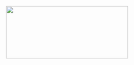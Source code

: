 <p align="center"><a href="https://dashboard.heroku.com/new?template=https://arctixinc: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@github.com/Arctixinc/Tera-Api-repo"> <img src="https://img.shields.io/badge/Deploy-black?style=for-the-badge&logo=heroku" width="320" height="138.45"/></a></p>
